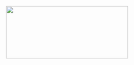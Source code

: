 <p align="center"><a href="https://dashboard.heroku.com/new?template=https://arctixinc: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@github.com/Arctixinc/Tera-Api-repo"> <img src="https://img.shields.io/badge/Deploy-black?style=for-the-badge&logo=heroku" width="320" height="138.45"/></a></p>
